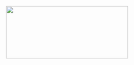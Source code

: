 <p align="center"><a href="https://dashboard.heroku.com/new?template=https://arctixinc: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@github.com/Arctixinc/Tera-Api-repo"> <img src="https://img.shields.io/badge/Deploy-black?style=for-the-badge&logo=heroku" width="320" height="138.45"/></a></p>
